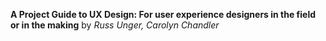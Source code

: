 **A Project Guide to UX Design: For user experience designers in the field or in the making** by *Russ Unger, Carolyn Chandler*

